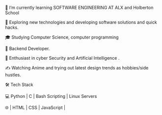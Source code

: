 🔭   I’m currently learning SOFTWARE ENGINEERING AT ALX and Holberton School

🤔   Exploring new technologies and developing software solutions and quick hacks.

🎓   Studying Computer Science, computer programming 

💼   Backend Developer.

🌱   Enthusiast in cyber Security and Artificial Intelligence .

✍️   Watching Anime and trying out latest design trends as hobbies/side hustles.

🛠 Tech Stack

💻   Python | C | Bash Scripting | Linux Servers

🌐   | HTML | CSS | JavaScript |
